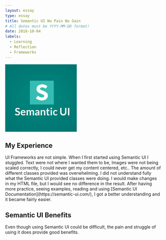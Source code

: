 ```yaml
---
layout: essay
type: essay
title: Semantic UI No Pain No Gain
# All dates must be YYYY-MM-DD format!
date: 2018-10-04
labels:
  - Learning
  - Reflection
  - Frameworks
---
```

<img class="ui medium right floated rounded image" src="../images/SematicUI.jpeg">
<h2>My Experience</h2>
UI Frameworks are not simple. When I first started using Semantic UI I stuggled. Text were not where I wanted them to be, Images were not being scaled correctly, I could never get my content centered, etc.. The amount of different classes provided was overwhelming. I did not understand fully what the Semantic UI provided classes were doing. I would make changes in my HTML file, but I would see no difference in the result. After having more practice, seeing examples, reading and using [Semantic UI Documentation](https://semantic-ui.com/), I got a better understanding and it became fairly easier.

<h2>Semantic UI Benefits</h2>
Even though using Semantic UI could be difficult, the pain and struggle of using it does provide good benefits.
